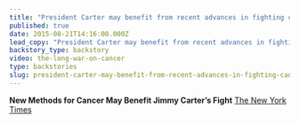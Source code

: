 ```yaml
---
title: "President Carter may benefit from recent advances in fighting cancer"
published: true
date: 2015-08-21T14:16:00.000Z
lead_copy: "President Carter may benefit from recent advances in fighting cancer. The War on Cancer is one we thought we'd win long ago thanks to Nixon."
backstory_type: backstory
video: the-long-war-on-cancer
type: backstories
slug: president-carter-may-benefit-from-recent-advances-in-fighting-cancer
---
```


**New Methods for Cancer May Benefit Jimmy Carter’s Fight**
[The New York Times](http://www.nytimes.com/2015/08/21/health/new-methods-for-cancer-may-benefit-jimmy-carters-fight.html?hp&action=click&pgtype=Homepage&module=first-column-region&region=top-news&WT.nav=top-news&_r=0)


